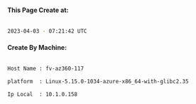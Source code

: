 
   
#### This Page Create at:

```bash

2023-04-03 - 07:21:42 UTC

```

#### Create By Machine:

```bash

Host Name : fv-az360-117

platform  : Linux-5.15.0-1034-azure-x86_64-with-glibc2.35

Ip Local  : 10.1.0.158

```

